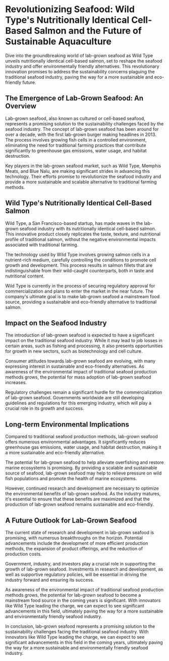  # Revolutionizing Seafood: Wild Type's Nutritionally Identical Cell-Based Salmon and the Future of Sustainable Aquaculture

Dive into the groundbreaking world of lab-grown seafood as Wild Type unveils nutritionally identical cell-based salmon, set to reshape the seafood industry and offer environmentally friendly alternatives. This revolutionary innovation promises to address the sustainability concerns plaguing the traditional seafood industry, paving the way for a more sustainable and eco-friendly future.

## The Emergence of Lab-Grown Seafood: An Overview

Lab-grown seafood, also known as cultured or cell-based seafood, represents a promising solution to the sustainability challenges faced by the seafood industry. The concept of lab-grown seafood has been around for over a decade, with the first lab-grown burger making headlines in 2013. The process involves growing fish cells in a controlled environment, eliminating the need for traditional farming practices that contribute significantly to greenhouse gas emissions, water usage, and habitat destruction.

Key players in the lab-grown seafood market, such as Wild Type, Memphis Meats, and Blue Nalu, are making significant strides in advancing this technology. Their efforts promise to revolutionize the seafood industry and provide a more sustainable and scalable alternative to traditional farming methods.

## Wild Type's Nutritionally Identical Cell-Based Salmon

Wild Type, a San Francisco-based startup, has made waves in the lab-grown seafood industry with its nutritionally identical cell-based salmon. This innovative product closely replicates the taste, texture, and nutritional profile of traditional salmon, without the negative environmental impacts associated with traditional farming.

The technology used by Wild Type involves growing salmon cells in a nutrient-rich medium, carefully controlling the conditions to promote cell growth and development. This process results in salmon fillets that are indistinguishable from their wild-caught counterparts, both in taste and nutritional content.

Wild Type is currently in the process of securing regulatory approval for commercialization and plans to enter the market in the near future. The company's ultimate goal is to make lab-grown seafood a mainstream food source, providing a sustainable and eco-friendly alternative to traditional salmon.

## Impact on the Seafood Industry

The introduction of lab-grown seafood is expected to have a significant impact on the traditional seafood industry. While it may lead to job losses in certain areas, such as fishing and processing, it also presents opportunities for growth in new sectors, such as biotechnology and cell culture.

Consumer attitudes towards lab-grown seafood are evolving, with many expressing interest in sustainable and eco-friendly alternatives. As awareness of the environmental impact of traditional seafood production methods grows, the potential for mass adoption of lab-grown seafood increases.

Regulatory challenges remain a significant hurdle for the commercialization of lab-grown seafood. Governments worldwide are still developing guidelines and regulations for this emerging industry, which will play a crucial role in its growth and success.

## Long-term Environmental Implications

Compared to traditional seafood production methods, lab-grown seafood offers numerous environmental advantages. It significantly reduces greenhouse gas emissions, water usage, and habitat destruction, making it a more sustainable and eco-friendly alternative.

The potential for lab-grown seafood to help alleviate overfishing and restore marine ecosystems is promising. By providing a scalable and sustainable source of seafood, lab-grown seafood may help to relieve pressure on wild fish populations and promote the health of marine ecosystems.

However, continued research and development are necessary to optimize the environmental benefits of lab-grown seafood. As the industry matures, it's essential to ensure that these benefits are maximized and that the production of lab-grown seafood remains sustainable and eco-friendly.

## A Future Outlook for Lab-Grown Seafood

The current state of research and development in lab-grown seafood is promising, with numerous breakthroughs on the horizon. Potential advancements include the development of more efficient production methods, the expansion of product offerings, and the reduction of production costs.

Government, industry, and investors play a crucial role in supporting the growth of lab-grown seafood. Investments in research and development, as well as supportive regulatory policies, will be essential in driving the industry forward and ensuring its success.

As awareness of the environmental impact of traditional seafood production methods grows, the potential for lab-grown seafood to become a mainstream food source in the coming years is significant. With innovators like Wild Type leading the charge, we can expect to see significant advancements in this field, ultimately paving the way for a more sustainable and environmentally friendly seafood industry.

In conclusion, lab-grown seafood represents a promising solution to the sustainability challenges facing the traditional seafood industry. With innovators like Wild Type leading the charge, we can expect to see significant advancements in this field in the coming years, ultimately paving the way for a more sustainable and environmentally friendly seafood industry.